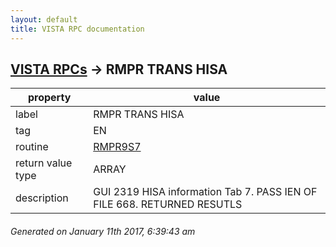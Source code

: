 ```yaml
---
layout: default
title: VISTA RPC documentation
---
```




## [VISTA RPCs](TableOfContent.md) &#8594; RMPR TRANS HISA 

 property | value 
--- | --- 
 label | RMPR TRANS HISA
 tag | EN
 routine | [RMPR9S7](http://code.osehra.org/dox/Routine_RMPR9S7_source.html)
 return value type | ARRAY
 description | GUI 2319 HISA information Tab 7. PASS IEN OF FILE 668. RETURNED RESUTLS 




 ###### Generated on January 11th 2017, 6:39:43 am